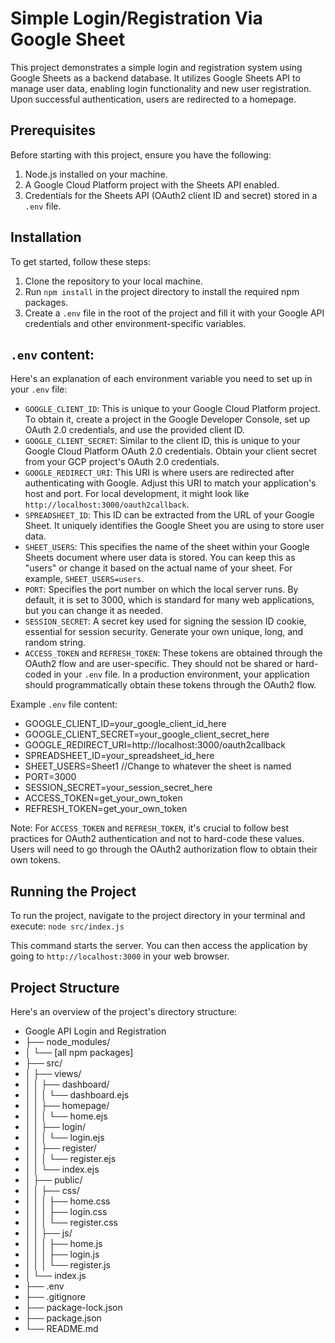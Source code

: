 # Simple Login/Registration Via Google Sheet

This project demonstrates a simple login and registration system using Google Sheets as a backend database. It utilizes Google Sheets API to manage user data, enabling login functionality and new user registration. Upon successful authentication, users are redirected to a homepage.

## Prerequisites

Before starting with this project, ensure you have the following:

1. Node.js installed on your machine.
2. A Google Cloud Platform project with the Sheets API enabled.
3. Credentials for the Sheets API (OAuth2 client ID and secret) stored in a `.env` file.

## Installation

To get started, follow these steps:

1. Clone the repository to your local machine.
2. Run `npm install` in the project directory to install the required npm packages.
3. Create a `.env` file in the root of the project and fill it with your Google API credentials and other environment-specific variables.

## `.env` content:

Here's an explanation of each environment variable you need to set up in your `.env` file:

- `GOOGLE_CLIENT_ID`: This is unique to your Google Cloud Platform project. To obtain it, create a project in the Google Developer Console, set up OAuth 2.0 credentials, and use the provided client ID.
- `GOOGLE_CLIENT_SECRET`: Similar to the client ID, this is unique to your Google Cloud Platform OAuth 2.0 credentials. Obtain your client secret from your GCP project's OAuth 2.0 credentials.
- `GOOGLE_REDIRECT_URI`: This URI is where users are redirected after authenticating with Google. Adjust this URI to match your application's host and port. For local development, it might look like `http://localhost:3000/oauth2callback`.
- `SPREADSHEET_ID`: This ID can be extracted from the URL of your Google Sheet. It uniquely identifies the Google Sheet you are using to store user data.
- `SHEET_USERS`: This specifies the name of the sheet within your Google Sheets document where user data is stored. You can keep this as "users" or change it based on the actual name of your sheet. For example, `SHEET_USERS=users`.
- `PORT`: Specifies the port number on which the local server runs. By default, it is set to 3000, which is standard for many web applications, but you can change it as needed.
- `SESSION_SECRET`: A secret key used for signing the session ID cookie, essential for session security. Generate your own unique, long, and random string.
- `ACCESS_TOKEN` and `REFRESH_TOKEN`: These tokens are obtained through the OAuth2 flow and are user-specific. They should not be shared or hard-coded in your `.env` file. In a production environment, your application should programmatically obtain these tokens through the OAuth2 flow.

Example `.env` file content:
- GOOGLE_CLIENT_ID=your_google_client_id_here 
- GOOGLE_CLIENT_SECRET=your_google_client_secret_here
- GOOGLE_REDIRECT_URI=http://localhost:3000/oauth2callback
- SPREADSHEET_ID=your_spreadsheet_id_here
- SHEET_USERS=Sheet1 //Change to whatever the sheet is named
- PORT=3000
- SESSION_SECRET=your_session_secret_here
- ACCESS_TOKEN=get_your_own_token
- REFRESH_TOKEN=get_your_own_token

Note: For `ACCESS_TOKEN` and `REFRESH_TOKEN`, it's crucial to follow best practices for OAuth2 authentication and not to hard-code these values. Users will need to go through the OAuth2 authorization flow to obtain their own tokens.

## Running the Project

To run the project, navigate to the project directory in your terminal and execute:
`node src/index.js`

This command starts the server. You can then access the application by going to `http://localhost:3000` in your web browser.

## Project Structure

Here's an overview of the project's directory structure:

- Google API Login and Registration
- ├── node_modules/
- │ └── [all npm packages]
- ├── src/
- │ ├── views/
- │ │ ├── dashboard/
- │ │ │ └── dashboard.ejs
- │ │ ├── homepage/
- │ │ │ └── home.ejs
- │ │ ├── login/
- │ │ │ └── login.ejs
- │ │ ├── register/
- │ │ │ └── register.ejs
- │ │ └── index.ejs
- │ ├── public/
- │ │ ├── css/
- │ │ │ ├── home.css
- │ │ │ ├── login.css
- │ │ │ └── register.css
- │ │ ├── js/
- │ │ │ ├── home.js
- │ │ │ ├── login.js
- │ │ │ └── register.js
- │ └── index.js
- ├── .env
- ├── .gitignore
- ├── package-lock.json
- ├── package.json
- └── README.md